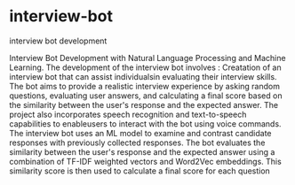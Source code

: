 # interview-bot
interview bot development

Interview Bot Development with Natural Language Processing and Machine Learning.
  The development of the interview bot involves :
Creatation of an interview bot that can assist individualsin evaluating their interview skills.
The bot aims to provide a realistic interview experience by asking random questions, evaluating user answers, and calculating a final score based on the similarity between the user's response and the expected answer.
The project also incorporates speech recognition and text-to-speech capabilities to enableusers to interact with the bot using voice commands.
  The interview bot uses an ML model to examine and contrast candidate responses with previously collected responses. The bot evaluates the similarity between the user's response and the expected answer using a combination of TF-IDF weighted vectors and Word2Vec embeddings. This similarity score is then used to calculate a final score for each question
